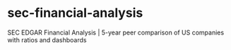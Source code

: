 # sec-financial-analysis
SEC EDGAR Financial Analysis | 5-year peer comparison of US companies with ratios and dashboards
